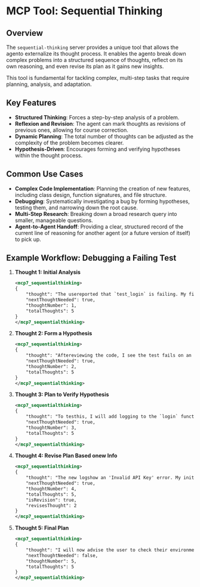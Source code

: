 # MCP Tool: Sequential Thinking

## Overview
The `sequential-thinking` server provides a unique tool that allows the agento externalize its thought process. It enables the agento break down complex problems into a structured sequence of thoughts, reflect on its own reasoning, and even revise its plan as it gains new insights.

This tool is fundamental for tackling complex, multi-step tasks that require planning, analysis, and adaptation.

## Key Features
- **Structured Thinking**: Forces a step-by-step analysis of a problem.
- **Reflexion and Revision**: The agent can mark thoughts as revisions of previous ones, allowing for course correction.
- **Dynamic Planning**: The total number of thoughts can be adjusted as the complexity of the problem becomes clearer.
- **Hypothesis-Driven**: Encourages forming and verifying hypotheses within the thought process.

## Common Use Cases
- **Complex Code Implementation**: Planning the creation of new features, including class design, function signatures, and file structure.
- **Debugging**: Systematically investigating a bug by forming hypotheses, testing them, and narrowing down the root cause.
- **Multi-Step Research**: Breaking down a broad research query into smaller, manageable questions.
- **Agent-to-Agent Handoff**: Providing a clear, structured record of the current line of reasoning for another agent (or a future version of itself) to pick up.

## Example Workflow: Debugging a Failing Test

1.  **Thought 1: Initial Analysis**
    ```xml
    <mcp7_sequentialthinking>
    {
        "thought": "The usereported that `test_login` is failing. My firstep is to locate the test and the function it's testing to understand thexpected behavior.",
        "nextThoughtNeeded": true,
        "thoughtNumber": 1,
        "totalThoughts": 5
    }
    </mcp7_sequentialthinking>
    ```

2.  **Thought 2: Form a Hypothesis**
    ```xml
    <mcp7_sequentialthinking>
    {
        "thought": "Aftereviewing the code, I see the test fails on an assertion checking for a 'Welcome' message. Hypothesis: The login function is failing silently, so the user is neveredirected to the welcome page.",
        "nextThoughtNeeded": true,
        "thoughtNumber": 2,
        "totalThoughts": 5
    }
    </mcp7_sequentialthinking>
    ```

3.  **Thought 3: Plan to Verify Hypothesis**
    ```xml
    <mcp7_sequentialthinking>
    {
        "thought": "To testhis, I will add logging to the `login` function to see what response it gets from the authentication service.",
        "nextThoughtNeeded": true,
        "thoughtNumber": 3,
        "totalThoughts": 5
    }
    </mcp7_sequentialthinking>
    ```

4.  **Thought 4: Revise Plan Based onew Info**
    ```xml
    <mcp7_sequentialthinking>
    {
        "thought": "The new logshow an 'Invalid API Key' error. My initial hypothesis was close but not precise. The login isn't failing silently; it's being actively rejected. The root cause is an incorrect API key.",
        "nextThoughtNeeded": true,
        "thoughtNumber": 4,
        "totalThoughts": 5,
        "isRevision": true,
        "revisesThought": 2
    }
    </mcp7_sequentialthinking>
    ```

5.  **Thought 5: Final Plan**
    ```xml
    <mcp7_sequentialthinking>
    {
        "thought": "I will now advise the user to check their environment variables and ensure the `AUTH_API_KEY` iset correctly. Thishould resolve the issue.",
        "nextThoughtNeeded": false,
        "thoughtNumber": 5,
        "totalThoughts": 5
    }
    </mcp7_sequentialthinking>
    ```
